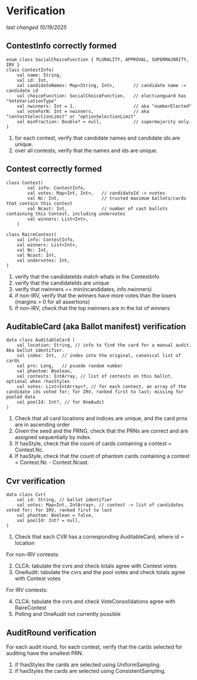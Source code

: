 # Verification
_last changed 10/19/2025_

## ContestInfo correctly formed

````
enum class SocialChoiceFunction { PLURALITY, APPROVAL, SUPERMAJORITY, IRV }
class ContestInfo(
    val name: String,
    val id: Int,
    val candidateNames: Map<String, Int>,       // candidate name -> candidate id
    val choiceFunction: SocialChoiceFunction,   // electionguard has "VoteVariationType"
    val nwinners: Int = 1,                      // aka "numberElected"
    val voteForN: Int = nwinners,               // aka "contestSelectionLimit" or "optionSelectionLimit"
    val minFraction: Double? = null,            // supermajority only.
)
````

1. for each contest, verify that candidate names and candidate ids are unique.
2. over all contests, verify that the names and ids are unique.

## Contest correctly formed

````
class Contest(
        val info: ContestInfo,
        val votes: Map<Int, Int>,   // candidateId -> nvotes
        val Nc: Int,                // trusted maximum ballots/cards that contain this contest
        val Ncast: Int,             // number of cast ballots containing this Contest, including undervotes
        val winners: List<Int>,
    )
    
class RaireContest(
    val info: ContestInfo,
    val winners: List<Int>,
    val Nc: Int,
    val Ncast: Int,
    val undervotes: Int,
)

````

1. verify that the candidateIds match whats in the ContestInfo
2. verify that the candidateIds are unique
3. verify that nwinners == min(ncandidates, info.nwinners)
4. if non-IRV, verify that the winners have more votes than the losers (margins > 0 for all assertions)
5. if non-IRV, check that the top nwinners are in the list of winners

## AuditableCard (aka Ballot manifest) verification

````
data class AuditableCard (
    val location: String, // info to find the card for a manual audit. Aka ballot identifier.
    val index: Int,  // index into the original, canonical list of cards
    val prn: Long,   // psuedo random number
    val phantom: Boolean,
    val contests: IntArray, // list of contests on this ballot. optional when !hasStyles 
    val votes: List<IntArray>?, // for each contest, an array of the candidate ids voted for; for IRV, ranked first to last; missing for pooled data
    val poolId: Int?, // for OneAudit
)
````

1. Check that all card locations and indices are unique, and the card prns are in ascending order
2. Given the seed and the PRNG, check that the PRNs are correct and are assigned sequentially by index.
3. If hasStyle, check that the count of cards containing a contest = Contest.Nc.
4. If hasStyle, check that the count of phantom cards containing a contest = Contest.Nc - Contest.Ncast.

## Cvr verification

````
data class Cvr(
    val id: String, // ballot identifier
    val votes: Map<Int, IntArray>, // contest -> list of candidates voted for; for IRV, ranked first to last
    val phantom: Boolean = false,
    val poolId: Int? = null,
)
````

1. Check that each CVR has a corresponding AuditableCard, where id = location

For non-IRV contests:

2. CLCA: tabulate the cvrs and check totals agree with Contest votes
3. OneAudit: tabulate the cvrs and the pool votes and check totals agree with Contest votes

For IRV contests:

4. CLCA: tabulate the cvrs and check VoteConsolidations agree with RaireContest
5. Polling and OneAudit not currently possible

## AuditRound verification

For each audit round, for each contest, verify that the cards selected for auditing have the smallest PRN.

1. if !hasStyles the cards are selected using UniformSampling.
2. if hasStyles the cards are selected using ConsistentSampling.







